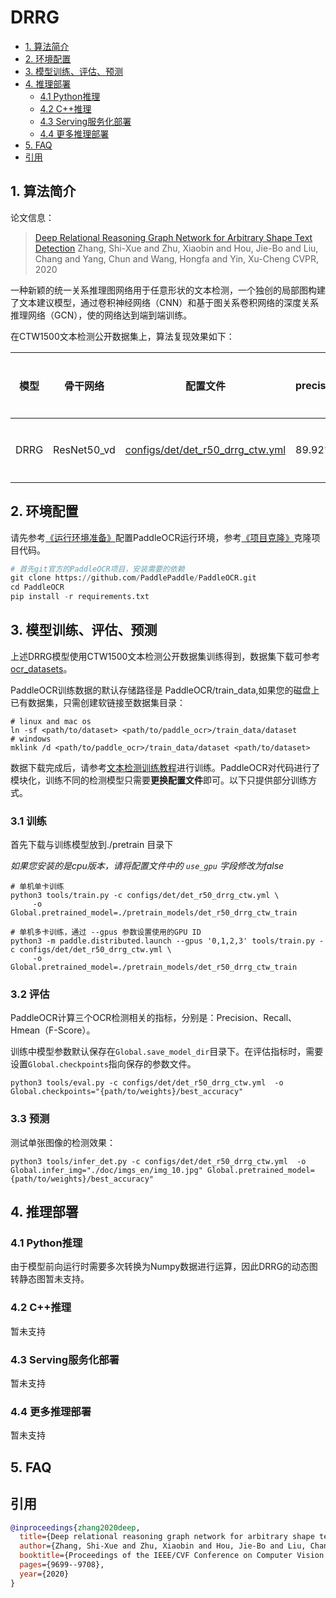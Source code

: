# DRRG

- [1. 算法简介](#1-算法简介)
- [2. 环境配置](#2-环境配置)
- [3. 模型训练、评估、预测](#3-模型训练评估预测)
- [4. 推理部署](#4-推理部署)
  - [4.1 Python推理](#41-python推理)
  - [4.2 C++推理](#42-c推理)
  - [4.3 Serving服务化部署](#43-serving服务化部署)
  - [4.4 更多推理部署](#44-更多推理部署)
- [5. FAQ](#5-faq)
- [引用](#引用)

<a name="1"></a>
## 1. 算法简介

论文信息：
> [Deep Relational Reasoning Graph Network for Arbitrary Shape Text Detection](https://arxiv.org/abs/2003.07493)
> Zhang, Shi-Xue and Zhu, Xiaobin and Hou, Jie-Bo and Liu, Chang and Yang, Chun and Wang, Hongfa and Yin, Xu-Cheng
> CVPR, 2020

一种新颖的统一关系推理图网络用于任意形状的文本检测，一个独创的局部图构建了文本建议模型，通过卷积神经网络（CNN）和基于图关系卷积网络的深度关系推理网络（GCN），使的网络达到端到端训练。

在CTW1500文本检测公开数据集上，算法复现效果如下：

| 模型  |骨干网络|配置文件|precision|recall|Hmean|下载链接|
|-----| --- | --- | --- | --- | --- | --- |
| DRRG | ResNet50_vd | [configs/det/det_r50_drrg_ctw.yml](../../configs/det/det_r50_drrg_ctw.yml)| 89.92%|80.91%|85.18%|[训练模型](https://paddleocr.bj.bcebos.com/contribution/det_r50_drrg_ctw_train.tar)|

<a name="2"></a>
## 2. 环境配置
请先参考[《运行环境准备》](./environment.md)配置PaddleOCR运行环境，参考[《项目克隆》](./clone.md)克隆项目代码。

```python
# 首先git官方的PaddleOCR项目，安装需要的依赖
git clone https://github.com/PaddlePaddle/PaddleOCR.git
cd PaddleOCR
pip install -r requirements.txt
```


<a name="3"></a>
## 3. 模型训练、评估、预测

上述DRRG模型使用CTW1500文本检测公开数据集训练得到，数据集下载可参考 [ocr_datasets](./dataset/ocr_datasets.md)。

PaddleOCR训练数据的默认存储路径是 PaddleOCR/train_data,如果您的磁盘上已有数据集，只需创建软链接至数据集目录：

```
# linux and mac os
ln -sf <path/to/dataset> <path/to/paddle_ocr>/train_data/dataset
# windows
mklink /d <path/to/paddle_ocr>/train_data/dataset <path/to/dataset>
```

数据下载完成后，请参考[文本检测训练教程](./detection.md)进行训练。PaddleOCR对代码进行了模块化，训练不同的检测模型只需要**更换配置文件**即可。以下只提供部分训练方式。

<a name="3-1"></a>
### 3.1 训练
首先下载与训练模型放到./pretrain 目录下

*如果您安装的是cpu版本，请将配置文件中的 `use_gpu` 字段修改为false*

```shell
# 单机单卡训练
python3 tools/train.py -c configs/det/det_r50_drrg_ctw.yml \
     -o Global.pretrained_model=./pretrain_models/det_r50_drrg_ctw_train

# 单机多卡训练，通过 --gpus 参数设置使用的GPU ID
python3 -m paddle.distributed.launch --gpus '0,1,2,3' tools/train.py -c configs/det/det_r50_drrg_ctw.yml \
     -o Global.pretrained_model=./pretrain_models/det_r50_drrg_ctw_train

```

<a name="3-2"></a>
### 3.2 评估

PaddleOCR计算三个OCR检测相关的指标，分别是：Precision、Recall、Hmean（F-Score）。

训练中模型参数默认保存在`Global.save_model_dir`目录下。在评估指标时，需要设置`Global.checkpoints`指向保存的参数文件。

```shell
python3 tools/eval.py -c configs/det/det_r50_drrg_ctw.yml  -o Global.checkpoints="{path/to/weights}/best_accuracy"
```

<a name="3-3"></a>
### 3.3 预测

测试单张图像的检测效果：

```shell
python3 tools/infer_det.py -c configs/det/det_r50_drrg_ctw.yml  -o Global.infer_img="./doc/imgs_en/img_10.jpg" Global.pretrained_model={path/to/weights}/best_accuracy"
```









<a name="4"></a>
## 4. 推理部署

<a name="4-1"></a>
### 4.1 Python推理

由于模型前向运行时需要多次转换为Numpy数据进行运算，因此DRRG的动态图转静态图暂未支持。

<a name="4-2"></a>
### 4.2 C++推理

暂未支持

<a name="4-3"></a>
### 4.3 Serving服务化部署

暂未支持

<a name="4-4"></a>
### 4.4 更多推理部署

暂未支持

<a name="5"></a>
## 5. FAQ


## 引用

```bibtex
@inproceedings{zhang2020deep,
  title={Deep relational reasoning graph network for arbitrary shape text detection},
  author={Zhang, Shi-Xue and Zhu, Xiaobin and Hou, Jie-Bo and Liu, Chang and Yang, Chun and Wang, Hongfa and Yin, Xu-Cheng},
  booktitle={Proceedings of the IEEE/CVF Conference on Computer Vision and Pattern Recognition},
  pages={9699--9708},
  year={2020}
}
```

